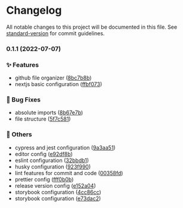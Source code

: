 # Changelog

All notable changes to this project will be documented in this file. See [standard-version](https://github.com/conventional-changelog/standard-version) for commit guidelines.

### 0.1.1 (2022-07-07)

### :sparkles: Features

- github file organizer ([8bc7b8b](https://github.com/Novac-Pro/novac.cash/commit/8bc7b8b8d17e43370f0494e7110f4d82f36fe0f7))
- nextjs basic configuration ([ffbf073](https://github.com/Novac-Pro/novac.cash/commit/ffbf0732213990109b1db9e8577a1ee7211213a8))

### :bug: Bug Fixes

- absolute imports ([8b67e7b](https://github.com/Novac-Pro/novac.cash/commit/8b67e7bcffd823eea36e2bc8014c9cbb0350c812))
- file structure ([5f7c581](https://github.com/Novac-Pro/novac.cash/commit/5f7c58181b546177c626d8070f07bb6c0716cbf8))

### :triangular_flag_on_post: Others

- cypress and jest configuration ([9a3aa51](https://github.com/Novac-Pro/novac.cash/commit/9a3aa514ce1d280dee5381b736aa84d0b56b5cee))
- editor config ([e92df8b](https://github.com/Novac-Pro/novac.cash/commit/e92df8b2c4f18f9721db95688ca60976acc440d4))
- eslint configuration ([32bbdb1](https://github.com/Novac-Pro/novac.cash/commit/32bbdb101b313d465b8eea51bdc76ada4617ff96))
- husky configuration ([923f990](https://github.com/Novac-Pro/novac.cash/commit/923f99001760f4a0133a95bf26458ac064d328b0))
- lint features for commit and code ([00358fd](https://github.com/Novac-Pro/novac.cash/commit/00358fd0120e614a67dbb6cb381a7ef467cdea89))
- prettier config ([fff0b0b](https://github.com/Novac-Pro/novac.cash/commit/fff0b0bb871e45a1d88c01f6d470600ce4fe5f7f))
- release version config ([e152a04](https://github.com/Novac-Pro/novac.cash/commit/e152a044052cd0c21bb03c42d7ad98cd08090f67))
- storybook configuration ([4cc86cc](https://github.com/Novac-Pro/novac.cash/commit/4cc86cc255a78b120a2eb31c61186de4ff0a9173))
- storybook configuration ([e73dac2](https://github.com/Novac-Pro/novac.cash/commit/e73dac25ba7e5fea892b0c4ed958c8464ac22321))
